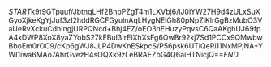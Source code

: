 $START$k9t9GTpuuf/JbtnqLHf2BnpPZgT4m1LXVbj6/iJ0iYW27H9d4zULxSuXGyoXjkeKgYjJuf3zI2hddRGCFGyulnAqLHygNElGh80pNpZiKlrGgBzMubO3VaUeRvXckuCdhIngjURPQNcd+Bhj4EZ/oEO3nEHuzyPqvsC6QaAKghUJ69fpA4xDWP8XoX8yaZYobS27kFBuI3IrEiXhXsFg6OwBr92kj7Sd1PCCx9QMwbwBboEm0rOC9/cKp6gWJ8JLP4DwKnESkpcS/P56psk6UTiQeRi11NxMPjNA+YWI1iwa6MAo7AhrGvezH4sOQXk9zLeBRAEZbG4Q6aiHTNicjQ==$END$